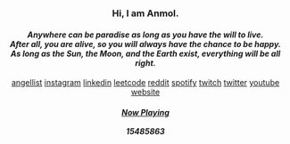 
<!--
**ish-u/ish-u** is a ✨ _special_ ✨ repository because its `README.md` (this file) appears on your GitHub profile.

Here are some ideas to get you started:

- 🔭 I’m currently working on ...
- 🌱 I’m currently learning ...
- 👯 I’m looking to collaborate on ...
- 🤔 I’m looking for help with ...
- 💬 Ask me about ...
- 📫 How to reach me: ...
- 😄 Pronouns: ...
- ⚡ Fun fact: ...
-->

<h3 align="center">Hi, I am Anmol.</h3>

<!-- <p align="center">
<!--   <img height="360" src="https://media1.tenor.com/images/e21dfbe054e5113da3f120de3a61688f/tenor.gif"></img>
</p> -->

<h4 align="center">
  <em>
      Anywhere can be paradise as long as you have the will to live.
      <br>
      After all, you are alive, so you will always have the chance to be happy.
      <br>
      As long as the Sun, the Moon, and the Earth exist, everything will be all right.
  </em>
</h4>


<p align="center">
 <a href="https://angel.co/u/anmol-gupta-102">angellist</a>
 <a href="https://www.instagram.com/user_no_01/">instagram</a>
 <a href="https://www.linkedin.com/in/anmolgupta0/">linkedin</a>
 <a href="https://leetcode.com/ish-u/">leetcode</a>
 <a href="https://www.reddit.com/user/anmol_gupta_0">reddit</a>
 <a href="https://open.spotify.com/user/6sgvw84ghr0r9oegtq48dszqu">spotify</a>
 <a href="https://www.twitch.tv/an60221023">twitch</a>
 <a href="https://twitter.com/UserNo0001">twitter</a>
 <a href="https://www.youtube.com/channel/UCM5LZDjDd2icCkiyvhoqBGg">youtube</a>
 <a href="https://anmol.ninja/">website</a>
</p>



<h5 align="center">
  <a href="https://spotify-readme.ishu2.repl.co/nowPlaying/url">Now Playing</a>
  <br><br>
  15485863
</h5>





